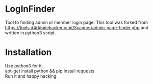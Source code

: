 # LogInFinder
Tool to finding admin or member login page. This tool was forked from https://tools.d4rk5idehacker.or.id/Scanner/admin-page-finder.php and written in python3 script.
# Installation
Use python3 for it.<br>
apt-get install python && pip install requests<br>
Run it and happy hacking
